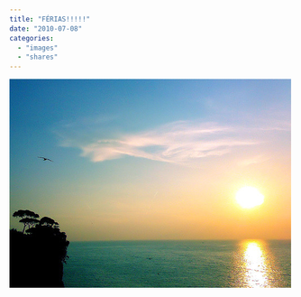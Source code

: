 ```yaml
---
title: "FÉRIAS!!!!!"
date: "2010-07-08"
categories: 
  - "images"
  - "shares"
---
```


![](images/tumblr_l59bgsnoBN1qz4vrlo1_500.jpg)
